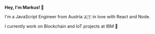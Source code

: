 **Hey, I'm Markus! 👋**

I'm a JavaScript Engineer from Austria 🇦🇹 in love with React and Node. 

I currently work on Blockchain and IoT projects at IBM 🐝
